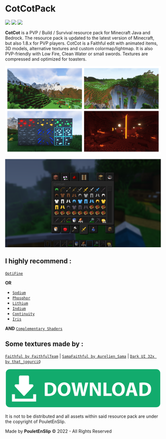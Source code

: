 # CotCotPack

![](https://img.shields.io/badge/1.8.x-version-44c62e?style=for-the-badge) ![](https://img.shields.io/badge/1.18.x-version-44c62e?style=for-the-badge) ![](https://img.shields.io/badge/Bedrock-version-44c62e?style=for-the-badge)

**CotCot** is a PVP / Build / Survival resource pack for Minecraft Java and Bedrock. The resource pack is updated to the latest version of Minecraft, but also 1.8.x for PVP players. CotCot is a Faithful edit with animated items, 3D models, alternative textures and custom colormap/lightmap. It is also PVP-friendly with Low Fire, Clean Water or small swords. Textures are compressed and optimized for toasters.

![0](https://github.com/PouletEnSlip/pouletenslip.github.io/blob/main/pages/img/0.png)

![1](https://github.com/PouletEnSlip/pouletenslip.github.io/blob/main/pages/img/1.png)

## I highly recommend :

[`OptiFine`](https://www.optifine.net/home)

**OR**
* [`Sodium`](https://www.curseforge.com/minecraft/mc-mods/sodium)
* [`Phosphor`](https://www.curseforge.com/minecraft/mc-mods/phosphor)
* [`Lithium`](https://www.curseforge.com/minecraft/mc-mods/lithium)
* [`Indium`](https://www.curseforge.com/minecraft/mc-mods/indium)
* [`Continuity`](https://www.curseforge.com/minecraft/mc-mods/continuity)
* [`Iris`](https://www.curseforge.com/minecraft/mc-mods/irisshaders)

**AND**
[`Complementary Shaders`](https://www.curseforge.com/minecraft/customization/complementary-shaders)

## Some textures made by :

[`Faithful by FaithfulTeam`](https://faithful.team) | [`SamaFaithful by Aurelien_Sama`](https://www.youtube.com/channel/UCM2e9ub5nKQIvYbIPxSTbOg) | [`Dark UI 32x by that_jogurciQ`](https://www.curseforge.com/minecraft/texture-packs/dark-ui-32x)

[![Download](https://github.com/PouletEnSlip/pouletenslip.github.io/blob/main/pages/img/dl.png)](https://github.com/PouletEnSlip/CotCotPack/releases)

It is not to be distributed and all assets within said
resource pack are under the copyright of PouletEnSlip.

Made by **PouletEnSlip** © 2022 - All Rights Reserved
